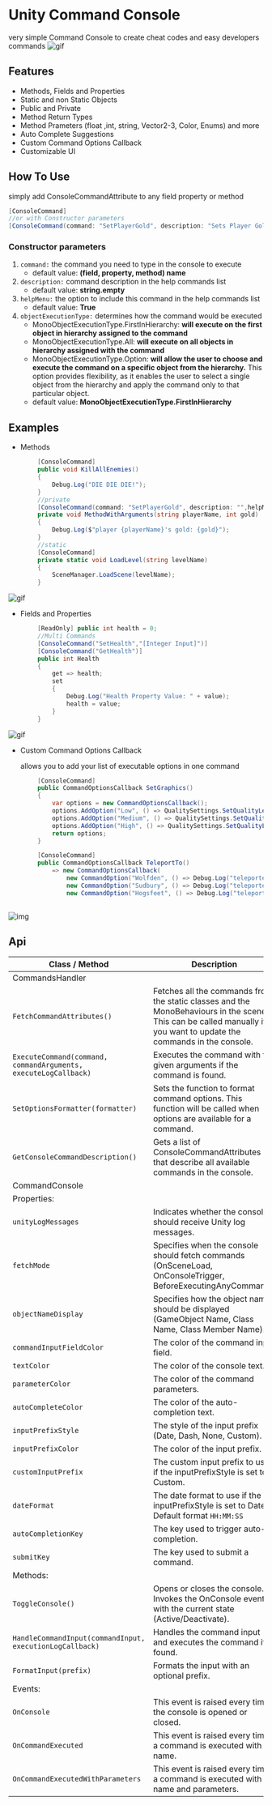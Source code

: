 # Unity Command Console
very simple Command Console to create cheat codes and easy developers commands
![gif](https://i.imgur.com/KRsCrnx.gif)
## Features
- Methods, Fields and Properties
- Static and non Static Objects
- Public and Private
- Method Return Types
- Method Prameters (float ,int, string, Vector2-3, Color, Enums) and more
- Auto Complete Suggestions
- Custom Command Options Callback
- Customizable UI
## How To Use

simply add ConsoleCommandAttribute to any field property or method
```c#
[ConsoleCommand]
//or with Constructor parameters
[ConsoleCommand(command: "SetPlayerGold", description: "Sets Player Gold Amount",objectExecutionType: MonoObjectExecutionType.Option)]
```
### Constructor parameters
1. `command:` the command you need to type in the console to execute
    - default value: **(field, property, method) name**
2. `description:` command description in the help commands list
    - default value: **string.empty**
3. `helpMenu:` the option to include this command in the help commands list
    - default value: **True**
4. `objectExecutionType:` determines how the command would be executed
    - MonoObjectExecutionType.FirstInHierarchy: **will execute on the first object in hierarchy assigned to the command**
    - MonoObjectExecutionType.All: **will execute on all objects in hierarchy assigned with the command**
    - MonoObjectExecutionType.Option: **will allow the user to choose and execute the command on a specific object from the hierarchy.**
       This option provides flexibility, as it enables the user to select a single object from the hierarchy and apply the command only to that particular object.
    - default value: **MonoObjectExecutionType.FirstInHierarchy**

## Examples
- Methods
```c#
        [ConsoleCommand]
        public void KillAllEnemies()
        {
            Debug.Log("DIE DIE DIE!");
        }
        //private
        [ConsoleCommand(command: "SetPlayerGold", description: "",helpMenu: true,objectExecutionType: MonoObjectExecutionType.Option)]
        private void MethodWithArguments(string playerName, int gold)
        {
            Debug.Log($"player {playerName}'s gold: {gold}");
        }
        //static
        [ConsoleCommand]
        private static void LoadLevel(string levelName)
        {
            SceneManager.LoadScene(levelName);
        }
```
![gif](https://i.imgur.com/T07V2Dx.gif)
- Fields and Properties
```c#
        [ReadOnly] public int health = 0;
        //Multi Commands
        [ConsoleCommand("SetHealth","[Integer Input]")]
        [ConsoleCommand("GetHealth")]
        public int Health
        {
            get => health;
            set
            {
                Debug.Log("Health Property Value: " + value);
                health = value;
            }
        }
```
![gif](https://i.imgur.com/TDVH345.gif)

- Custom Command Options Callback

  allows you to add your list of executable options in one command 
```c#
        [ConsoleCommand]
        public CommandOptionsCallback SetGraphics()
        {
            var options = new CommandOptionsCallback();
            options.AddOption("Low", () => QualitySettings.SetQualityLevel(0));
            options.AddOption("Medium", () => QualitySettings.SetQualityLevel(1));
            options.AddOption("High", () => QualitySettings.SetQualityLevel(2));
            return options;
        }

        [ConsoleCommand]
        public CommandOptionsCallback TeleportTo()
            => new CommandOptionsCallback(
                new CommandOption("Wolfden", () => Debug.Log("teleported to Wolfden")),
                new CommandOption("Sudbury", () => Debug.Log("teleported to Sudbury")),
                new CommandOption("Hogsfeet", () => Debug.Log("teleported to Hogsfeet")));
   
```
 ![img](https://i.imgur.com/mCb7dZm.png)

## Api

| Class / Method              | Description                                                                                                                                                                        |
|-----------------------------|------------------------------------------------------------------------------------------------------------------------------------------------------------------------------------|
| CommandsHandler             |                                                                                                                                                                                    |
| `FetchCommandAttributes()`  | Fetches all the commands from the static classes and the MonoBehaviours in the scene. This can be called manually if you want to update the commands in the console.           |
| `ExecuteCommand(command, commandArguments, executeLogCallback)` | Executes the command with the given arguments if the command is found.                                                                                             |
| `SetOptionsFormatter(formatter)`  | Sets the function to format command options. This function will be called when options are available for a command.                                                         |
| `GetConsoleCommandDescription()` | Gets a list of ConsoleCommandAttributes that describe all available commands in the console.                                                                                  |
| CommandConsole              |                                                                                                                                                                                    |
| Properties:                 |                                                                                                                                                                                    |
| `unityLogMessages`          | Indicates whether the console should receive Unity log messages.                                                                                                                  |
| `fetchMode`                 | Specifies when the console should fetch commands (OnSceneLoad, OnConsoleTrigger, BeforeExecutingAnyCommand).                                                                    |
| `objectNameDisplay`         | Specifies how the object name should be displayed (GameObject Name, Class Name, Class Member Name).                                                                             |
| `commandInputFieldColor`    | The color of the command input field.                                                                                                                                             |
| `textColor`                 | The color of the console text.                                                                                                                                                     |
| `parameterColor`            | The color of the command parameters.                                                                                                                                              |
| `autoCompleteColor`         | The color of the auto-completion text.                                                                                                                                            |
| `inputPrefixStyle`          | The style of the input prefix (Date, Dash, None, Custom).                                                                                                                         |
| `inputPrefixColor`          | The color of the input prefix.                                                                                                                                                    |
| `customInputPrefix`         | The custom input prefix to use if the inputPrefixStyle is set to Custom.                                                                                                          |
| `dateFormat`                | The date format to use if the inputPrefixStyle is set to Date. Default format `HH:MM:SS`                                                                         |
| `autoCompletionKey`         | The key used to trigger auto-completion.                                                                                                                                          |
| `submitKey`                 | The key used to submit a command.                                                                                                                                                 |
| Methods:                    |                                                                                                                                                                                    |
| `ToggleConsole()`           | Opens or closes the console. Invokes the OnConsole event with the current state (Active/Deactivate).                                                                              |
| `HandleCommandInput(commandInput, executionLogCallback)` | Handles the command input and executes the command if found.                                                                                                         |
| `FormatInput(prefix)`       | Formats the input with an optional prefix.                                                                                                                                        |
| Events:                     |                                                                                                                                                                                    |
| `OnConsole`                 | This event is raised every time the console is opened or closed.                                                                                                                 |
| `OnCommandExecuted`         | This event is raised every time a command is executed with its name.                                                                                                              |
| `OnCommandExecutedWithParameters` | This event is raised every time a command is executed with its name and parameters.                                                                                         |



